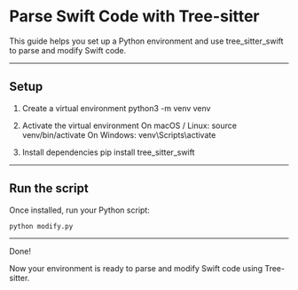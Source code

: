 # Parse Swift Code with Tree-sitter

This guide helps you set up a Python environment and use tree_sitter_swift to parse and modify Swift code.

---

## Setup

1. Create a virtual environment
   python3 -m venv venv

2. Activate the virtual environment
   On macOS / Linux:
       source venv/bin/activate
   On Windows:
       venv\Scripts\activate

3. Install dependencies
   pip install tree_sitter_swift

---

## Run the script

Once installed, run your Python script:

    python modify.py

---

Done!

Now your environment is ready to parse and modify Swift code using Tree-sitter.